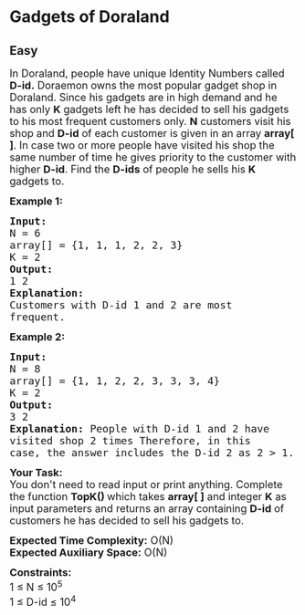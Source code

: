 # Gadgets of Doraland
##  Easy 
<div class="problem-statement">
                <p></p><p><span style="font-size:18px">In Doraland, people have unique Identity Numbers called <strong>D-id.</strong> Doraemon owns the most popular gadget shop in Doraland. Since his gadgets are in high demand and he has only <strong>K</strong> gadgets left he has decided to sell his gadgets to his most frequent customers only. <strong>N</strong> customers visit his shop and <strong>D-id</strong> of each customer is given in an array <strong>array[ ]</strong>.&nbsp;In case two or more people have visited his shop the same number of time he gives priority to the customer with higher <strong>D-id</strong>. Find the <strong>D-ids</strong> of people he sells his <strong>K</strong> gadgets to.</span></p>

<p><span style="font-size:18px"><strong>Example 1:</strong></span></p>

<pre><span style="font-size:18px"><strong>Input:</strong>
N = 6
array[] = {1, 1, 1, 2, 2, 3}
K = 2
<strong>Output:</strong> 
1 2
<strong>Explanation: </strong>
Customers with D-id 1 and 2 are most 
frequent.</span>
</pre>

<p><span style="font-size:18px"><strong>Example 2:</strong></span></p>

<pre><span style="font-size:18px"><strong>Input:</strong>
N = 8
array[] = {1, 1, 2, 2, 3, 3, 3, 4}
K = 2
<strong>Output:</strong> 
3 2
<strong>Explanation: </strong>People with D-id&nbsp;1 and 2 have 
visited shop 2 times&nbsp;Therefore, in this 
case, the answer includes the D-id&nbsp;2 as 2 &gt; 1.</span></pre>

<p><span style="font-size:18px"><strong>Your Task:</strong><br>
You don't need to read input or print anything. Complete the function <strong>TopK() </strong>which takes <strong>array[ ]</strong> and integer <strong>K</strong>&nbsp;as input parameters and returns an array containing <strong>D-id</strong> of customers he has decided to sell his gadgets to.</span></p>

<p><span style="font-size:18px"><strong>Expected Time Complexity:</strong> O(N)<br>
<strong>Expected Auxiliary Space:</strong> O(N)</span></p>

<p><span style="font-size:18px"><strong>Constraints:</strong><br>
1 ≤&nbsp;N ≤&nbsp;10<sup>5</sup><br>
1&nbsp;≤&nbsp;D-id ≤&nbsp;10<sup>4</sup></span></p>
 <p></p>
            </div>